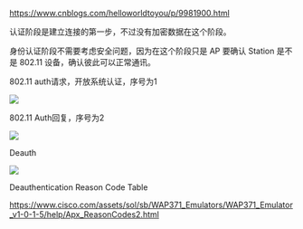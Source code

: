https://www.cnblogs.com/helloworldtoyou/p/9981900.html

认证阶段是建立连接的第一步，不过没有加密数据在这个阶段。

身份认证阶段不需要考虑安全问题，因为在这个阶段只是 AP 要确认 Station 是不是 802.11 设备，确认彼此可以正常通讯。

802.11 auth请求，开放系统认证，序号为1

![](https://img2020.cnblogs.com/blog/745188/202109/745188-20210925173101533-7128653.png)

802.11 Auth回复，序号为2

![](https://img2020.cnblogs.com/blog/745188/202109/745188-20210925173114544-1298753482.png)

Deauth

![](https://img2020.cnblogs.com/blog/745188/202109/745188-20210925173201385-1519524187.png)

Deauthentication Reason Code Table

https://www.cisco.com/assets/sol/sb/WAP371_Emulators/WAP371_Emulator_v1-0-1-5/help/Apx_ReasonCodes2.html